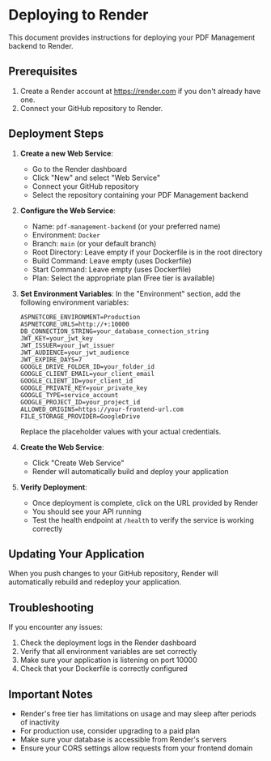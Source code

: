 # Deploying to Render

This document provides instructions for deploying your PDF Management backend to Render.

## Prerequisites

1. Create a Render account at https://render.com if you don't already have one.
2. Connect your GitHub repository to Render.

## Deployment Steps

1. **Create a new Web Service**:
   - Go to the Render dashboard
   - Click "New" and select "Web Service"
   - Connect your GitHub repository
   - Select the repository containing your PDF Management backend

2. **Configure the Web Service**:
   - Name: `pdf-management-backend` (or your preferred name)
   - Environment: `Docker`
   - Branch: `main` (or your default branch)
   - Root Directory: Leave empty if your Dockerfile is in the root directory
   - Build Command: Leave empty (uses Dockerfile)
   - Start Command: Leave empty (uses Dockerfile)
   - Plan: Select the appropriate plan (Free tier is available)

3. **Set Environment Variables**:
   In the "Environment" section, add the following environment variables:

   ```
   ASPNETCORE_ENVIRONMENT=Production
   ASPNETCORE_URLS=http://+:10000
   DB_CONNECTION_STRING=your_database_connection_string
   JWT_KEY=your_jwt_key
   JWT_ISSUER=your_jwt_issuer
   JWT_AUDIENCE=your_jwt_audience
   JWT_EXPIRE_DAYS=7
   GOOGLE_DRIVE_FOLDER_ID=your_folder_id
   GOOGLE_CLIENT_EMAIL=your_client_email
   GOOGLE_CLIENT_ID=your_client_id
   GOOGLE_PRIVATE_KEY=your_private_key
   GOOGLE_TYPE=service_account
   GOOGLE_PROJECT_ID=your_project_id
   ALLOWED_ORIGINS=https://your-frontend-url.com
   FILE_STORAGE_PROVIDER=GoogleDrive
   ```

   Replace the placeholder values with your actual credentials.

4. **Create the Web Service**:
   - Click "Create Web Service"
   - Render will automatically build and deploy your application

5. **Verify Deployment**:
   - Once deployment is complete, click on the URL provided by Render
   - You should see your API running
   - Test the health endpoint at `/health` to verify the service is working correctly

## Updating Your Application

When you push changes to your GitHub repository, Render will automatically rebuild and redeploy your application.

## Troubleshooting

If you encounter any issues:

1. Check the deployment logs in the Render dashboard
2. Verify that all environment variables are set correctly
3. Make sure your application is listening on port 10000
4. Check that your Dockerfile is correctly configured

## Important Notes

- Render's free tier has limitations on usage and may sleep after periods of inactivity
- For production use, consider upgrading to a paid plan
- Make sure your database is accessible from Render's servers
- Ensure your CORS settings allow requests from your frontend domain
